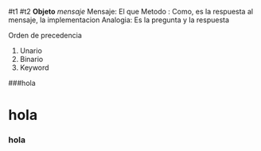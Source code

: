 #t1 #t2
**Objeto** *mensaje*
Mensaje: El que
Metodo : Como, es la respuesta al mensaje, la implementacion
Analogia: Es la pregunta y la respuesta

Orden de precedencia
1. Unario
2. Binario
3. Keyword

###hola 

# hola
### hola
